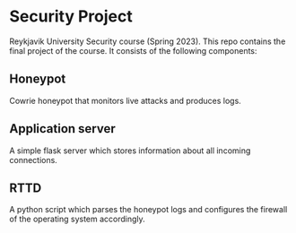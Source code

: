 # Security Project
Reykjavik University Security course (Spring 2023). 
This repo contains the final project of the course.
It consists of the following components:

## Honeypot
Cowrie honeypot that monitors live attacks and produces logs.

## Application server
A simple flask server which stores information about all incoming connections.

## RTTD
A python script which parses the honeypot logs and configures the firewall of the operating system accordingly.
